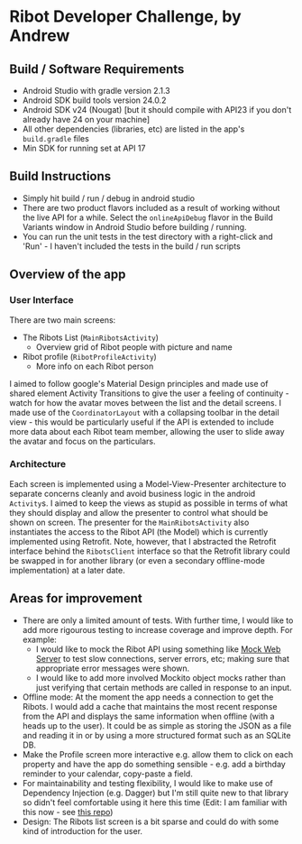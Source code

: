 # Ribot Developer Challenge, by Andrew

## Build / Software Requirements

* Android Studio with gradle version 2.1.3
* Android SDK build tools version 24.0.2
* Android SDK v24 (Nougat) [but it should compile with API23 if you don't already have 24 on your machine]
* All other dependencies (libraries, etc) are listed in the app's `build.gradle` files
* Min SDK for running set at API 17

## Build Instructions

* Simply hit build / run / debug in android studio
* There are two product flavors included as a result of working without the live API for a while. Select the `onlineApiDebug` flavor in the Build Variants window in Android Studio before building / running.
* You can run the unit tests in the test directory with a right-click and 'Run' - I haven't included the tests in the build / run scripts

## Overview of the app

### User Interface

There are two main screens:

* The Ribots List (`MainRibotsActivity`)
  * Overview grid of Ribot people with picture and name
* Ribot profile (`RibotProfileActivity`)
  * More info on each Ribot person

I aimed to follow google's Material Design principles and made use of shared element Activity Transitions to give the user a feeling of continuity - watch for how the avatar moves between the list and the detail screens. I made use of the `CoordinatorLayout` with a collapsing toolbar in the detail view - this would be particularly useful if the API is extended to include more data about each Ribot team member, allowing the user to slide away the avatar and focus on the particulars.

### Architecture

Each screen is implemented using a Model-View-Presenter architecture to separate concerns cleanly and avoid business logic in the android `Activity`s. I aimed to keep the views as stupid as possible in terms of what they should display and allow the presenter to control what should be shown on screen. The presenter for the `MainRibotsActivity` also instantiates the access to the Ribot API (the Model) which is currently implemented using Retrofit. Note, however, that I abstracted the Retrofit interface behind the `RibotsClient` interface so that the Retrofit library could be swapped in for another library (or even a secondary offline-mode implementation) at a later date.

## Areas for improvement

* There are only a limited amount of tests. With further time, I would like to add more rigourous testing to increase coverage and improve depth. For example:
  * I would like to mock the Ribot API using something like [Mock Web Server](https://github.com/square/okhttp/tree/master/mockwebserver) to test slow connections, server errors, etc; making sure that appropriate error messages were shown.
  * I would like to add more involved Mockito object mocks rather than just verifying that certain methods are called in response to an input.
* Offline mode: At the moment the app needs a connection to get the Ribots. I would add a cache that maintains the most recent response from the API and displays the same information when offline (with a heads up to the user). It could be as simple as storing the JSON as a file and reading it in or by using a more structured format such as an SQLite DB.
* Make the Profile screen more interactive e.g. allow them to click on each property and have the app do something sensible - e.g. add a birthday reminder to your calendar, copy-paste a field.
* For maintainability and testing flexibility, I would like to make use of Dependency Injection (e.g. Dagger) but I'm still quite new to that library so didn't feel comfortable using it here this time (Edit: I am familiar with this now - see [this repo](https://github.com/aoemerson/crimes-app))
* Design: The Ribots list screen is a bit sparse and could do with some kind of introduction for the user.



